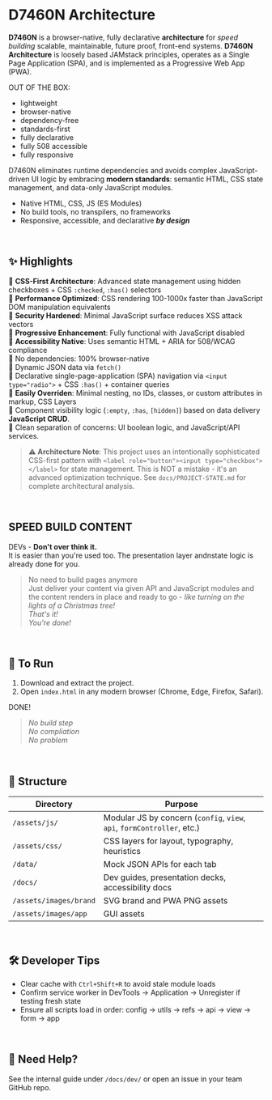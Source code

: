 # D7460N Architecture

**D7460N** is a browser-native, fully declarative **architecture** for _speed building_
scalable, maintainable, future proof, front-end systems. **D7460N Architecture** is loosely based JAMstack principles, operates as a Single Page Application (SPA), and is implemented as a Progressive Web App (PWA).

OUT OF THE BOX:

- lightweight
- browser-native
- dependency-free
- standards-first
- fully declarative
- fully 508 accessible
- fully responsive

D7460N eliminates runtime dependencies and avoids complex JavaScript-driven UI
logic by embracing **modern standards**: semantic HTML, CSS state management, and
data-only JavaScript modules.

- Native HTML, CSS, JS (ES Modules)
- No build tools, no transpilers, no frameworks
- Responsive, accessible, and declarative _**by design**_

<br>

## ✨ Highlights

🔹 **CSS-First Architecture**: Advanced state management using hidden checkboxes + CSS `:checked`, `:has()` selectors<br> 
🔹 **Performance Optimized**: CSS rendering 100-1000x faster than JavaScript DOM manipulation equivalents<br>
🔹 **Security Hardened**: Minimal JavaScript surface reduces XSS attack vectors<br>
🔹 **Progressive Enhancement**: Fully functional with JavaScript disabled<br>
🔹 **Accessibility Native**: Uses semantic HTML + ARIA for 508/WCAG compliance<br>
🔹 No dependencies: 100% browser-native<br>
🔹 Dynamic JSON data via `fetch()`<br>
🔹 Declarative single-page-application (SPA) navigation via `<input type="radio">` + CSS `:has()` + container queries<br>
🔹 **Easily Overriden**: Minimal nesting, no IDs, classes, or custom attributes in markup, CSS Layers<br>
🔹 Component visibility logic (`:empty`, `:has`, `[hidden]`) based on data delivery **JavaScript CRUD**.<br>
🔹 Clean separation of concerns: UI boolean logic, and JavaScript/API services.

> **⚠️ Architecture Note**: This project uses an intentionally sophisticated
> CSS-first pattern with `<label role="button"><input type="checkbox"></label>`
> for state management. This is NOT a mistake - it's an advanced optimization
> technique. See `docs/PROJECT-STATE.md` for complete architectural analysis.

<br>

## SPEED BUILD CONTENT 

DEVs - **Don't over think it.**<br>
It is easier than you're used too. The presentation layer andnstate logic is already done for you. 

> No need to build pages anymore<br>
Just deliver your content via given API and JavaScript modules and the content renders in place and ready to go - _like turning on the lights of a Christmas tree!_<br>
_That's it!_<br>
_You're done!_

<br>


## 🚀 To Run

1. Download and extract the project.
2. Open `index.html` in any modern browser (Chrome, Edge, Firefox, Safari).

DONE!

> _No build step<br> No compliation<br> No problem_

<br>

## 📂 Structure

| Directory              | Purpose                                                                 |
| ---------------------- | ----------------------------------------------------------------------- |
| `/assets/js/`          | Modular JS by concern (`config`, `view`, `api`, `formController`, etc.) |
| `/assets/css/`         | CSS layers for layout, typography, heuristics                           |
| `/data/`               | Mock JSON APIs for each tab                                             |
| `/docs/`               | Dev guides, presentation decks, accessibility docs                      |
| `/assets/images/brand` | SVG brand and PWA PNG assets                                            |
| `/assets/images/app`   | GUI assets                                                              |

<br>

## 🛠️ Developer Tips

- Clear cache with `Ctrl+Shift+R` to avoid stale module loads
- Confirm service worker in DevTools → Application → Unregister if testing fresh
  state
- Ensure all scripts load in order: config → utils → refs → api → view → form →
  app

<br>

## 🙋 Need Help?

See the internal guide under `/docs/dev/` or open an issue in your team GitHub
repo.
